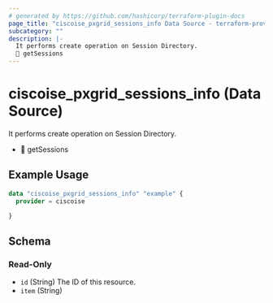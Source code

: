 ```yaml
---
# generated by https://github.com/hashicorp/terraform-plugin-docs
page_title: "ciscoise_pxgrid_sessions_info Data Source - terraform-provider-ciscoise"
subcategory: ""
description: |-
  It performs create operation on Session Directory.
  🚧 getSessions
---
```


# ciscoise_pxgrid_sessions_info (Data Source)

It performs create operation on Session Directory.

- 🚧 getSessions

## Example Usage

```terraform
data "ciscoise_pxgrid_sessions_info" "example" {
  provider = ciscoise

}
```

<!-- schema generated by tfplugindocs -->
## Schema

### Read-Only

- `id` (String) The ID of this resource.
- `item` (String)


